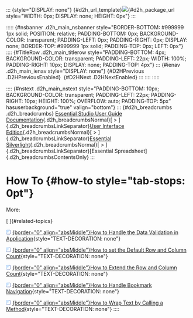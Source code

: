 ::: {style="DISPLAY: none"}
[](ms-xhelp:///?Id=d2h_url_template){#d2h_url_template}![](!package_url!){#d2h_package_url style="WIDTH: 0px; DISPLAY: none; HEIGHT: 0px"}
:::

::::: {#nsbanner .d2h_main_nsbanner style="BORDER-BOTTOM: #999999 1px solid; POSITION: relative; PADDING-BOTTOM: 0px; BACKGROUND-COLOR: transparent; PADDING-LEFT: 0px; PADDING-RIGHT: 0px; DISPLAY: none; BORDER-TOP: #999999 1px solid; PADDING-TOP: 0px; LEFT: 0px"}
:::: {#TitleRow .d2h_main_titlerow style="PADDING-BOTTOM: 4px; BACKGROUND-COLOR: transparent; PADDING-LEFT: 22px; WIDTH: 100%; PADDING-RIGHT: 10px; DISPLAY: none; PADDING-TOP: 4px"}
::: {#ienav .d2h_main_ienav style="DISPLAY: none"}
[](ms-xhelp:///?Id=2a1a595d-50fa-4661-acbd-40d6f84298f6){#D2HPrevious .D2HPreviousEnabled}  [](ms-xhelp:///?Id=79c2c815-e6a9-4b9a-98e4-fdb29691de98){#D2HNext .D2HNextEnabled}
:::
::::
:::::

:::: {#nstext .d2h_main_nstext style="PADDING-BOTTOM: 10px; BACKGROUND-COLOR: transparent; PADDING-LEFT: 22px; PADDING-RIGHT: 10px; HEIGHT: 100%; OVERFLOW: auto; PADDING-TOP: 5px" hasuserbackground="true" valign="bottom"}
::: {#d2h_breadcrumbs .d2h_breadcrumbs}
[Essential Studio User Guide Documentation](ms-xhelp:///?Id=12457748-09e3-4d74-a240-8e049cedf030){.d2h_breadcrumbsNormal}[ \> ]{.d2h_breadcrumbsLinkSeparator}[User Interface Edition](ms-xhelp:///?Id=c29296b7-531c-413b-a0ec-488ca1f7f669){.d2h_breadcrumbsNormal}[ \> ]{.d2h_breadcrumbsLinkSeparator}[Essential Silverlight](ms-xhelp:///?Id=66221bd1-ba2e-43c2-94a7-618f50e01d24){.d2h_breadcrumbsNormal}[ \> ]{.d2h_breadcrumbsLinkSeparator}[Essential Spreadsheet]{.d2h_breadcrumbsContentsOnly}
:::

# How To {#how-to style="tab-stops: 0pt"}

More:

[ ]{#related-topics}

[![](button.gif){border="0" align="absMiddle"}How to Handle the Data Validation in Application](ms-xhelp:///?Id=79c2c815-e6a9-4b9a-98e4-fdb29691de98){style="TEXT-DECORATION: none"}

[![](button.gif){border="0" align="absMiddle"}How to set the Default Row and Column Count](ms-xhelp:///?Id=fe8b8528-dc74-4d91-ae62-aef07e472d97){style="TEXT-DECORATION: none"}

[![](button.gif){border="0" align="absMiddle"}How to Extend the Row and Column Count](ms-xhelp:///?Id=d6e79124-3732-4c7a-9899-cbe8592e30b9){style="TEXT-DECORATION: none"}

[![](button.gif){border="0" align="absMiddle"}How to Handle Bookmark Navigation](ms-xhelp:///?Id=b161cbd1-94e1-48c6-9357-2ca506168ef0){style="TEXT-DECORATION: none"}

[![](button.gif){border="0" align="absMiddle"}How to Wrap Text by Calling a Method](ms-xhelp:///?Id=1bdc0ce4-90ca-4b70-aaa3-0c4eb80f5e22){style="TEXT-DECORATION: none"}
::::
